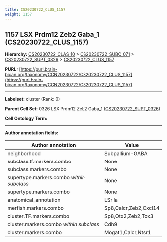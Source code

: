 ```yaml
---
title: CS20230722_CLUS_1157
weight: 1157
---
```

## 1157 LSX Prdm12 Zeb2 Gaba_1 (CS20230722_CLUS_1157)
<b>Hierarchy: </b>
[CS20230722_CLAS_10](../CS20230722_CLAS_10) >
[CS20230722_SUBC_071](../CS20230722_SUBC_071) >
[CS20230722_SUPT_0326](../CS20230722_SUPT_0326) >
[CS20230722_CLUS_1157](../CS20230722_CLUS_1157)

**PURL:** [https://purl.brain-bican.org/taxonomy/CCN20230722/CS20230722_CLUS_1157](https://purl.brain-bican.org/taxonomy/CCN20230722/CS20230722_CLUS_1157)

---


**Labelset:** cluster (Rank: 0)

**Parent Cell Set:** 0326 LSX Prdm12 Zeb2 Gaba_1 ([CS20230722_SUPT_0326](../CS20230722_SUPT_0326))



**Cell Ontology Term:** 

[MARKER GENES.]: #


---

[TRANSFERRED ANNOTATIONS.]: #


[AUTHOR ANNOTATION FIELDS.]: #


**Author annotation fields:**

| Author annotation | Value |
|-------------------|-------|
|neighborhood|Subpallium-GABA|
|subclass.tf.markers.combo|None|
|subclass.markers.combo|None|
|supertype.markers.combo _within subclass_|None|
|supertype.markers.combo|None|
|anatomical_annotation|LSr la|
|merfish.markers.combo|Sp8,Calcr,Zeb2,Cxcl14|
|cluster.TF.markers.combo|Sp8,Otx2,Zeb2,Tox3|
|cluster.markers.combo _within subclass_|Cdh9|
|cluster.markers.combo|Mogat1,Calcr,Ntsr1|
